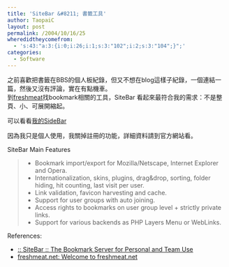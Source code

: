 ```yaml
---
title: 'SiteBar &#8211; 書籤工具'
author: TaopaiC
layout: post
permalink: /2004/10/16/25
wheredidtheycomefrom:
  - 's:43:"a:3:{i:0;i:26;i:1;s:3:"102";i:2;s:3:"104";}";'
categories:
  - Software
---
```

之前喜歡把書籤在BBS的個人板紀錄，但又不想在blog這樣子紀錄，一個連結一篇，然後又沒有評論，實在有點機車。  
到[freshmeat][1]找bookmark相關的工具，SiteBar 看起來最符合我的需求：不是整頁、小、可展開縮起。

可以看看[我的SideBar][2]  
<!--more-->

  
因為我只是個人使用，我關掉註冊的功能，詳細資料請到官方網站看。

SiteBar Main Features

<blockquote title="SiteBar Main Feature" cite="http://www.sitebar.org/">
  <ul>
    <li>
      Bookmark import/export for Mozilla/Netscape, Internet Explorer and Opera.
    </li>
    <li>
      Internationalization, skins, plugins, drag&#038;drop, sorting, folder hiding, hit counting, last visit per user.
    </li>
    <li>
      Link validation, favicon harvesting and cache.
    </li>
    <li>
      Support for user groups with auto joining.
    </li>
    <li>
      Access rights to bookmarks on user group level + strictly private links.
    </li>
    <li>
      Support for various backends as PHP Layers Menu or WebLinks.
    </li>
  </ul>
</blockquote>

References:

*   [:: SiteBar :: The Bookmark Server for Personal and Team Use][3]
*   [freshmeat.net: Welcome to freshmeat.net][4]

 [1]: http://www.freashmeat.net
 [2]: http://pcsh.org/~pctao/sitebar/
 [3]: http://www.sitebar.org/
 [4]: http://www.freshmeat.net/